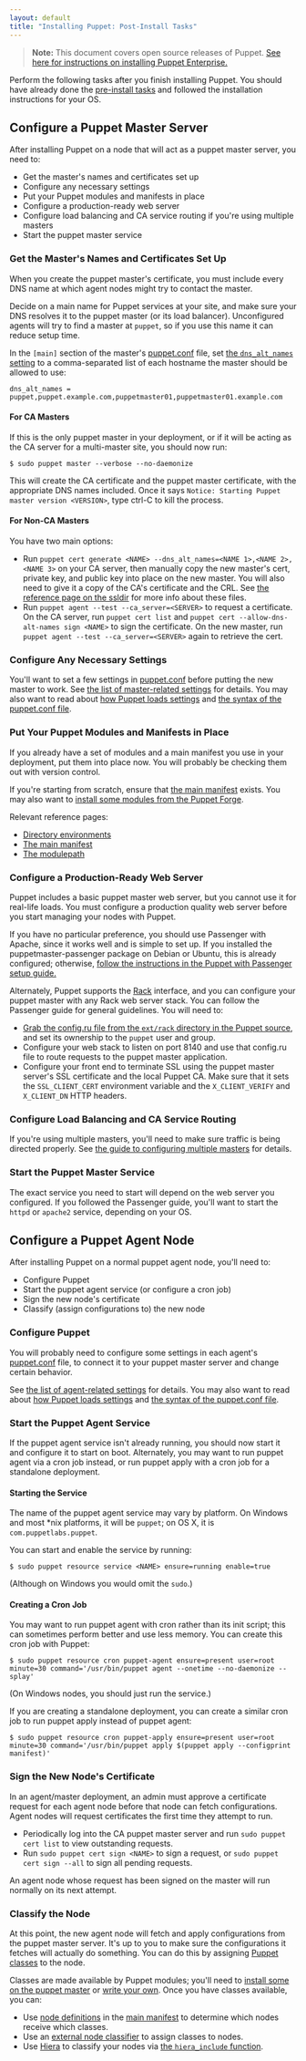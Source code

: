 ```yaml
---
layout: default
title: "Installing Puppet: Post-Install Tasks"
---
```


[peinstall]: /pe/latest/install_basic.html
[hiera_include]: /hiera/latest/puppet.html#assigning-classes-to-nodes-with-hiera-hierainclude
[hiera]: /hiera/latest/
[puppet.conf]: /puppet/latest/reference/config_file_main.html
[dns_alt_names]: /references/latest/configuration.html#dnsaltnames
[about_settings]: /puppet/latest/reference/config_about_settings.html
[manifest]: /puppet/latest/reference/dirs_manifest.html
[install_modules]: /puppet/latest/reference/modules_installing.html
[directory environments]: /puppet/latest/reference/environments.html
[modulepath]: /puppet/latest/reference/dirs_modulepath.html
[rack]: http://rack.github.io/
[multi_masters]: /guides/scaling_multiple_masters.html
[puppet classes]: /puppet/latest/reference/lang_classes.html
[modules_fundamentals]: /puppet/latest/reference/modules_fundamentals.html
[node definitions]: /puppet/latest/reference/lang_node_definitions.html
[external node classifier]: /guides/external_nodes.html
[ssldir]: /puppet/latest/reference/dirs_ssldir.html

> **Note:** This document covers open source releases of Puppet. [See here for instructions on installing Puppet Enterprise.][peinstall]


Perform the following tasks after you finish installing Puppet. You should have already done the [pre-install tasks](./pre_install.html) and followed the installation instructions for your OS.

Configure a Puppet Master Server
-----

After installing Puppet on a node that will act as a puppet master server, you need to:

* Get the master's names and certificates set up
* Configure any necessary settings
* Put your Puppet modules and manifests in place
* Configure a production-ready web server
* Configure load balancing and CA service routing if you're using multiple masters
* Start the puppet master service

### Get the Master's Names and Certificates Set Up

When you create the puppet master's certificate, you must include every DNS name at which agent nodes might try to contact the master.

Decide on a main name for Puppet services at your site, and make sure your DNS resolves it to the puppet master (or its load balancer). Unconfigured agents will try to find a master at `puppet`, so if you use this name it can reduce setup time.

In the `[main]` section of the master's [puppet.conf][] file, set [the `dns_alt_names` setting][dns_alt_names] to a comma-separated list of each hostname the master should be allowed to use:

    dns_alt_names = puppet,puppet.example.com,puppetmaster01,puppetmaster01.example.com

#### For CA Masters

If this is the only puppet master in your deployment, or if it will be acting as the CA server for a multi-master site, you should now run:

    $ sudo puppet master --verbose --no-daemonize

This will create the CA certificate and the puppet master certificate, with the appropriate DNS names included. Once it says `Notice: Starting Puppet master version <VERSION>`, type ctrl-C to kill the process.

#### For Non-CA Masters

You have two main options:

* Run `puppet cert generate <NAME> --dns_alt_names=<NAME 1>,<NAME 2>,<NAME 3>` on your CA server, then manually copy the new master's cert, private key, and public key into place on the new master. You will also need to give it a copy of the CA's certificate and the CRL. See [the reference page on the ssldir][ssldir] for more info about these files.
* Run `puppet agent --test --ca_server=<SERVER>` to request a certificate. On the CA server, run `puppet cert list` and `puppet cert --allow-dns-alt-names sign <NAME>` to sign the certificate. On the new master, run `puppet agent --test --ca_server=<SERVER>` again to retrieve the cert.

### Configure Any Necessary Settings

You'll want to set a few settings in [puppet.conf][] before putting the new master to work. See [the list of master-related settings][master_settings] for details. You may also want to read about [how Puppet loads settings][about_settings] and [the syntax of the puppet.conf file][puppet.conf].

[master_settings]: /puppet/latest/reference/config_important_settings.html#settings-for-puppet-master-servers

### Put Your Puppet Modules and Manifests in Place

If you already have a set of modules and a main manifest you use in your deployment, put them into place now. You will probably be checking them out with version control.

If you're starting from scratch, ensure that [the main manifest][manifest] exists. You may also want to [install some modules from the Puppet Forge][install_modules].

Relevant reference pages:

* [Directory environments][]
* [The main manifest][manifest]
* [The modulepath][modulepath]


### Configure a Production-Ready Web Server

Puppet includes a basic puppet master web server, but you cannot use it for real-life loads. You must configure a production quality web server before you start managing your nodes with Puppet.

If you have no particular preference, you should use Passenger with Apache, since it works well and is simple to set up. If you installed the puppetmaster-passenger package on Debian or Ubuntu, this is already configured; otherwise, [follow the instructions in the Puppet with Passenger setup guide.](/guides/passenger.html)

Alternately, Puppet supports the [Rack][] interface, and you can configure your puppet master with any Rack web server stack. You can follow the Passenger guide for general guidelines. You will need to:

* [Grab the config.ru file from the `ext/rack` directory in the Puppet source][ext_rack], and set its ownership to the `puppet` user and group.
* Configure your web stack to listen on port 8140 and use that config.ru file to route requests to the puppet master application.
* Configure your front end to terminate SSL using the puppet master server's SSL certificate and the local Puppet CA. Make sure that it sets the `SSL_CLIENT_CERT` environment variable and the `X_CLIENT_VERIFY` and `X_CLIENT_DN` HTTP headers.

[ext_rack]: https://github.com/puppetlabs/puppet/tree/master/ext/rack

### Configure Load Balancing and CA Service Routing

If you're using multiple masters, you'll need to make sure traffic is being directed properly. See [the guide to configuring multiple masters][multi_masters] for details.

### Start the Puppet Master Service

The exact service you need to start will depend on the web server you configured. If you followed the Passenger guide, you'll want to start the `httpd` or `apache2` service, depending on your OS.






Configure a Puppet Agent Node
-----

After installing Puppet on a normal puppet agent node, you'll need to:

* Configure Puppet
* Start the puppet agent service (or configure a cron job)
* Sign the new node's certificate
* Classify (assign configurations to) the new node


### Configure Puppet

You will probably need to configure some settings in each agent's [puppet.conf][] file, to connect it to your puppet master server and change certain behavior.

See [the list of agent-related settings][agent_settings] for details. You may also want to read about [how Puppet loads settings][about_settings] and [the syntax of the puppet.conf file][puppet.conf].

[agent_settings]: /puppet/latest/reference/config_important_settings.html#settings-for-agents-all-nodes


### Start the Puppet Agent Service

If the puppet agent service isn't already running, you should now start it and configure it to start on boot. Alternately, you may want to run puppet agent via a cron job instead, or run puppet apply with a cron job for a standalone deployment.

#### Starting the Service

The name of the puppet agent service may vary by platform. On Windows and most \*nix platforms, it will be `puppet`; on OS X, it is `com.puppetlabs.puppet`.

You can start and enable the service by running:

    $ sudo puppet resource service <NAME> ensure=running enable=true

(Although on Windows you would omit the `sudo`.)

#### Creating a Cron Job

You may want to run puppet agent with cron rather than its init script; this can sometimes perform better and use less memory. You can create this cron job with Puppet:

    $ sudo puppet resource cron puppet-agent ensure=present user=root minute=30 command='/usr/bin/puppet agent --onetime --no-daemonize --splay'

(On Windows nodes, you should just run the service.)

If you are creating a standalone deployment, you can create a similar cron job to run puppet apply instead of puppet agent:

    $ sudo puppet resource cron puppet-apply ensure=present user=root minute=30 command='/usr/bin/puppet apply $(puppet apply --configprint manifest)'


### Sign the New Node's Certificate

In an agent/master deployment, an admin must approve a certificate request for each agent node before that node can fetch configurations. Agent nodes will request certificates the first time they attempt to run.

* Periodically log into the CA puppet master server and run `sudo puppet cert list` to view outstanding requests.
* Run `sudo puppet cert sign <NAME>` to sign a request, or `sudo puppet cert sign --all` to sign all pending requests.

An agent node whose request has been signed on the master will run normally on its next attempt.

### Classify the Node

At this point, the new agent node will fetch and apply configurations from the puppet master server. It's up to you to make sure the configurations it fetches will actually do something. You can do this by assigning [Puppet classes][] to the node.

Classes are made available by Puppet modules; you'll need to [install some on the puppet master][install_modules] or [write your own][modules_fundamentals]. Once you have classes available, you can:

* Use [node definitions][] in the [main manifest][manifest] to determine which nodes receive which classes.
* Use an [external node classifier][] to assign classes to nodes.
* Use [Hiera][] to classify your nodes via [the `hiera_include` function][hiera_include].
